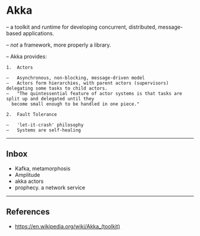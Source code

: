 # Akka

–   a toolkit and runtime for developing concurrent, distributed, message-based applications.

  –   _not_ a framework, more properly a library.

–   Akka provides:

    1.  Actors

    –   Asynchronous, non-blocking, message-driven model
    –   Actors form hierarchies, with parent actors (supervisors) delegating some tasks to child actors.
    –   "The quintessential feature of actor systems is that tasks are split up and delegated until they
      become small enough to be handled in one piece."

    2.  Fault Tolerance

    –   'let-it-crash' philosophy
    –   Systems are self-healing

---

## Inbox

- Kafka, metamorphosis
- Amplitude
- akka actors
- prophecy. a network service

---

## References

-   <https://en.wikipedia.org/wiki/Akka_(toolkit)>
